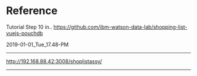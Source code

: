 
# Reference

Tutorial Step 10 in.. https://github.com/ibm-watson-data-lab/shopping-list-vuejs-pouchdb

2019-01-01_Tue_17.48-PM

_____________

http://192.168.88.42:3008/shoplistassy/

_____________

